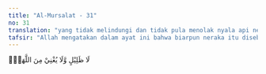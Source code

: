```yaml
---
title: "Al-Mursalat - 31"
no: 31
translation: "yang tidak melindungi dan tidak pula menolak nyala api neraka.” "
tafsir: "Allah mengatakan dalam ayat ini bahwa biarpun neraka itu disebutkan punya lindungan namun bukan melindungi mereka dari panasnya api neraka. Tidak ada tempat beristirahat dan tempat berteduh dari kepanasan. Ditegaskan pula di sini bahwa lindungan mereka bukan lindungan seperti yang diperoleh seorang mukmin, karena tidak ada yang dapat menaungi mereka dari panas gejolak api neraka.\n\nAyat lain menerangkan:\n\n(Mereka) dalam siksaan angin yang sangat panas dan air yang mendidih, dan naungan asap yang hitam, tidak sejuk dan tidak menyenangkan. (al-Waqi'ah/56: 42-44)"
---
```


لَا ظَلِيْلٍ وَّلَا يُغْنِيْ مِنَ اللَّهَبِۗ
